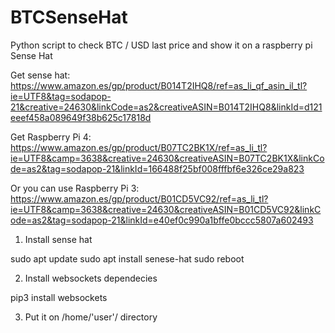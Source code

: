 # BTCSenseHat
Python script to check BTC / USD last price and show it on a raspberry pi Sense Hat

Get sense hat: https://www.amazon.es/gp/product/B014T2IHQ8/ref=as_li_qf_asin_il_tl?ie=UTF8&tag=sodapop-21&creative=24630&linkCode=as2&creativeASIN=B014T2IHQ8&linkId=d121eeef458a089649f38b625c17818d

Get Raspberry Pi 4: https://www.amazon.es/gp/product/B07TC2BK1X/ref=as_li_tl?ie=UTF8&camp=3638&creative=24630&creativeASIN=B07TC2BK1X&linkCode=as2&tag=sodapop-21&linkId=166488f25bf008fffbf6e326ce29a823

Or you can use Raspberry Pi 3: https://www.amazon.es/gp/product/B01CD5VC92/ref=as_li_tl?ie=UTF8&camp=3638&creative=24630&creativeASIN=B01CD5VC92&linkCode=as2&tag=sodapop-21&linkId=e40ef0c990a1bffe0bccc5807a602493


1. Install sense hat

sudo apt update
sudo apt install senese-hat
sudo reboot

2. Install websockets dependecies

pip3 install websockets

3. Put it on    /home/'user'/    directory
